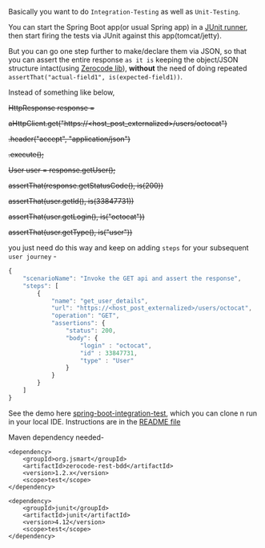Basically you want to do `Integration-Testing` as well as `Unit-Testing`.

You can start the Spring Boot app(or usual Spring app) in a [JUnit runner](https://github.com/authorjapps/spring-boot-integration-test#what-does-the-above-runwith-do), then start firing the tests via JUnit against this app(tomcat/jetty).

But you can go one step further to make/declare them via JSON, so that you can assert the entire response `as it is` keeping the object/JSON structure intact(using [Zerocode lib](https://github.com/authorjapps/zerocode)), **without** the need of doing repeated `assertThat("actual-field1", is(expected-field1))`.

Instead of something like below,

~~HttpResponse<User> response =~~

~~aHttpClient.get("https://<host_post_externalized>/users/octocat")~~

  ~~.header("accept", "application/json")~~

  ~~.execute();~~


~~User user = response.getUser();~~

~~assertThat(response.getStatusCode(), is(200))~~

~~assertThat(user.getId(), is(33847731))~~

~~assertThat(user.getLogin(), is("octocat"))~~

~~assertThat(user.getType(), is("user"))~~

you just need do this way and keep on adding `steps` for your subsequent `user journey` -
```javaScript
{
    "scenarioName": "Invoke the GET api and assert the response",
    "steps": [
        {
            "name": "get_user_details",
            "url": "https://<host_post_externalized>/users/octocat",
            "operation": "GET",
            "assertions": {
                "status": 200,
                "body": {
                    "login" : "octocat",
                    "id" : 33847731,
                    "type" : "User"
                }
            }
        }
    ]
}
```

See the demo here [spring-boot-integration-test](https://github.com/authorjapps/spring-boot-integration-test), which you can clone n run in your local IDE. Instructions are in the [README file](https://github.com/authorjapps/spring-boot-integration-test#where-are-the-integration-tests)

Maven dependency needed-
```
<dependency>
    <groupId>org.jsmart</groupId>
    <artifactId>zerocode-rest-bdd</artifactId>
    <version>1.2.x</version> 
    <scope>test</scope>
</dependency>

<dependency>
    <groupId>junit</groupId>
    <artifactId>junit</artifactId>
    <version>4.12</version>
    <scope>test</scope>
</dependency>
```
